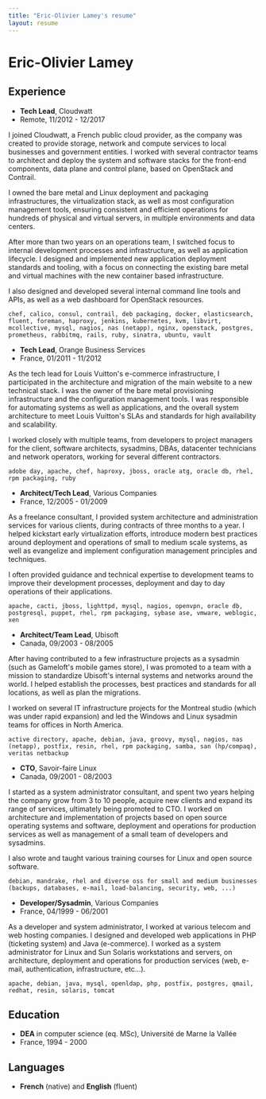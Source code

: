 ```yaml
---
title: "Eric-Olivier Lamey's resume"
layout: resume
---
```


# Eric-Olivier Lamey

## Experience

* __Tech Lead__, Cloudwatt
* Remote, 11/2012 - 12/2017

I joined Cloudwatt, a French public cloud provider, as the company was created to provide storage, network and compute services to local businesses and government entities. I worked with several contractor teams to architect and deploy the system and software stacks for the front-end components, data plane and control plane, based on OpenStack and Contrail.

I owned the bare metal and Linux deployment and packaging infrastructures, the virtualization stack, as well as most configuration management tools, ensuring consistent and efficient operations for hundreds of physical and virtual servers, in multiple environments and data centers.

After more than two years on an operations team, I switched focus to internal development processes and infrastructure, as well as application lifecycle. I designed and implemented new application deployment standards and tooling, with a focus on connecting the existing bare metal and virtual machines with the new container based infrastructure.

I also designed and developed several internal command line tools and APIs, as well as a web dashboard for OpenStack resources.

    chef, calico, consul, contrail, deb packaging, docker, elasticsearch, fluent, foreman, haproxy, jenkins, kubernetes, kvm, libvirt, mcollective, mysql, nagios, nas (netapp), nginx, openstack, postgres, prometheus, rabbitmq, rails, ruby, sinatra, ubuntu, vault

* __Tech Lead__, Orange Business Services
* France, 01/2011 - 11/2012

As the tech lead for Louis Vuitton's e-commerce infrastructure, I participated in the architecture and migration of the main website to a new technical stack. I was the owner of the bare metal provisioning infrastructure and the configuration management tools. I was responsible for automating systems as well as applications, and the overall system architecture to meet Louis Vuitton's SLAs and standards for high availability and scalability.

I worked closely with multiple teams, from developers to project managers for the client, software architects, sysadmins, DBAs, datacenter technicians and network operators, working for several different contractors.

    adobe day, apache, chef, haproxy, jboss, oracle atg, oracle db, rhel, rpm packaging, ruby

* __Architect/Tech Lead__, Various Companies
* France, 12/2005 - 01/2009

As a freelance consultant, I provided system architecture and administration services for various clients, during contracts of three months to a year. I helped kickstart early virtualization efforts, introduce modern best practices around deployment and operations of small to medium scale systems, as well as evangelize and implement configuration management principles and techniques.

I often provided guidance and technical expertise to development teams to improve their development processes, deployment and day to day operations of their applications.

    apache, cacti, jboss, lighttpd, mysql, nagios, openvpn, oracle db, postgresql, puppet, rhel, rpm packaging, sybase ase, vmware, weblogic, xen

* __Architect/Team Lead__, Ubisoft
* Canada, 09/2003 - 08/2005

After having contributed to a few infrastructure projects as a sysadmin (such as Gameloft's mobile games store), I was promoted to a team with a mission to standardize Ubisoft's internal systems and networks around the world. I helped establish the processes, best practices and standards for all locations, as well as plan the migrations.

I worked on several IT infrastructure projects for the Montreal studio (which was under rapid expansion) and led the Windows and Linux sysadmin teams for offices in North America.

    active directory, apache, debian, java, groovy, mysql, nagios, nas (netapp), postfix, resin, rhel, rpm packaging, samba, san (hp/compaq), veritas netbackup

* __CTO__, Savoir-faire Linux
* Canada, 09/2001 - 08/2003

I started as a system administrator consultant, and spent two years helping the company grow from 3 to 10 people, acquire new clients and expand its range of services, ultimately being promoted to CTO. I worked on architecture and implementation of projects based on open source operating systems and software, deployment and operations for production services as well as management of a small team of developers and sysadmins.

I also wrote and taught various training courses for Linux and open source software.

    debian, mandrake, rhel and diverse oss for small and medium businesses (backups, databases, e-mail, load-balancing, security, web, ...)

* __Developer/Sysadmin__, Various Companies
* France, 04/1999 - 06/2001

As a developer and system administrator, I worked at various telecom and web hosting companies. I designed and developed web applications in PHP (ticketing system) and Java (e-commerce). I worked as a system administrator for Linux and Sun Solaris workstations and servers, on architecture, deployment and operations for production services (web, e-mail, authentication, infrastructure, etc...).

    apache, debian, java, mysql, openldap, php, postfix, postgres, qmail, redhat, resin, solaris, tomcat

## Education

* __DEA__ in computer science (eq. MSc), Université de Marne la Vallée
* France, 1994 - 2000

## Languages

* __French__ (native) and __English__ (fluent)

